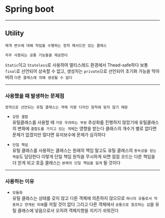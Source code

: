 # Spring boot
---
## Utility
```
매개 변수에 대해 작업을 수행하는 정적 메서드만 있는 클래스

자주 사용되는 공통 기능들을 제공한다
```
`Static`이고 `Stateless`로 사용하여 멀티스레드 환경에서 Thead-safe하다
보통 `final`로 선언되어 상속할 수 없고, 생성자는 `private`으로 선언되어 초기화 가능을 막아버려 `다른 클래스에 의해 생성될 수 없다`

---
### 사용했을 때 발생하는 문제점
```
정적으로 선언되는 유틸 클래스는 객체 지향 디자인 원칙에 맞지 않기 때문
```
- `강한 결합`   
유틸클래스를 사용할 때 `가장 우려하는 부분`
추상화를 진행하지 않았기에 유틸클래스의 변화에 `결합도를 가지고 있는 객체`는 영향을 받는다
클래스의 개수가 별로 없다면 문제가 없겠지만 많다면 유지보수에 문제가 심각하다

- `단일 책임`   
유틸 클래스를 사용하는 클래스는 원래의 책임 말고도 유틸 클래스의 `종속성을 얻는 역할`도 담당한다
이렇게 단일 책임 원칙을 무시하게 되면 점점 코드는 다른 책임을 더 얻게 되고 호출 클래스는 `본래의 단일 책임을 잃게` 될 것이다

---
### 사용하는 이유
- `모듈화`   
유틸 클래스는 상태를 갖지 않고 다른 객체에 의존하지 않으므로 `하나의 모듈로서 작동하고 연계된 피해`를 끼칠 것이 없다
그리고 다른 객체에서 `공통으로 참조하는 값`을 유틸 클래스에 넣음으로서 오히려 객체지향을 지키기 쉬워진다